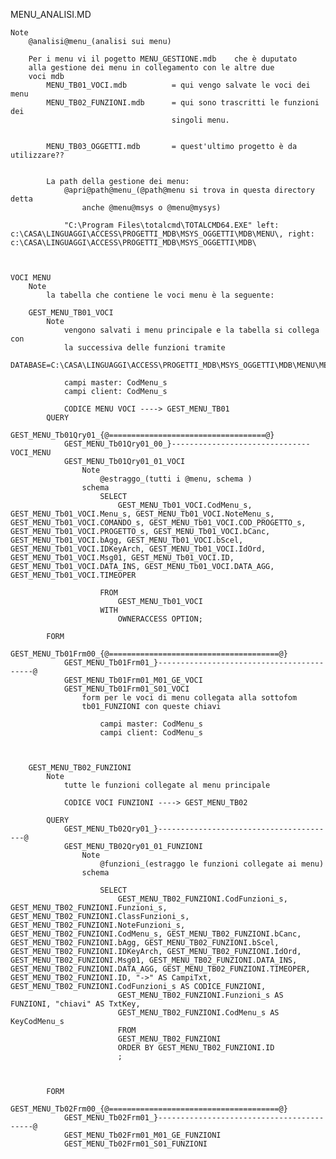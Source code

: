 MENU_ANALISI.MD

	Note
		@analisi@menu_(analisi sui menu)

		Per i menu vi il pogetto MENU_GESTIONE.mdb	  che è duputato
		alla gestione dei menu in collegamento con le altre due 
		voci mdb
			MENU_TB01_VOCI.mdb			= qui vengo salvate le voci dei menu
			MENU_TB02_FUNZIONI.mdb		= qui sono trascritti le funzioni dei
										singoli menu.


			MENU_TB03_OGGETTI.mdb		= quest'ultimo progetto è da utilizzare??


			La path della gestione dei menu:
				@apri@path@menu_(@path@menu si trova in questa directory detta
					anche @menu@msys o @menu@mysys)

				"C:\Program Files\totalcmd\TOTALCMD64.EXE" left: c:\CASA\LINGUAGGI\ACCESS\PROGETTI_MDB\MSYS_OGGETTI\MDB\MENU\, right: c:\CASA\LINGUAGGI\ACCESS\PROGETTI_MDB\MSYS_OGGETTI\MDB\ 



	VOCI MENU
		Note
			la tabella che contiene le voci menu è la seguente:

		GEST_MENU_TB01_VOCI
			Note
				vengono salvati i menu principale e la tabella si collega con
				la successiva delle funzioni tramite
				DATABASE=C:\CASA\LINGUAGGI\ACCESS\PROGETTI_MDB\MSYS_OGGETTI\MDB\MENU\MENU_TB01_VOCI.mdb;TABLE=GEST_MENU_Tb01_VOCI

				campi master: CodMenu_s	
				campi client: CodMenu_s	

				CODICE MENU VOCI ----> GEST_MENU_TB01
			QUERY
				GEST_MENU_Tb01Qry01_{@===================================@}
				GEST_MENU_Tb01Qry01_00_}-------------------------------VOCI_MENU
				GEST_MENU_Tb01Qry01_01_VOCI
					Note
						@estraggo_(tutti i @menu, schema )
					schema
						SELECT 
							GEST_MENU_Tb01_VOCI.CodMenu_s, GEST_MENU_Tb01_VOCI.Menu_s, GEST_MENU_Tb01_VOCI.NoteMenu_s, GEST_MENU_Tb01_VOCI.COMANDO_s, GEST_MENU_Tb01_VOCI.COD_PROGETTO_s, GEST_MENU_Tb01_VOCI.PROGETTO_s, GEST_MENU_Tb01_VOCI.bCanc, GEST_MENU_Tb01_VOCI.bAgg, GEST_MENU_Tb01_VOCI.bScel, GEST_MENU_Tb01_VOCI.IDKeyArch, GEST_MENU_Tb01_VOCI.IdOrd, GEST_MENU_Tb01_VOCI.Msg01, GEST_MENU_Tb01_VOCI.ID, GEST_MENU_Tb01_VOCI.DATA_INS, GEST_MENU_Tb01_VOCI.DATA_AGG, GEST_MENU_Tb01_VOCI.TIMEOPER

						FROM 
							GEST_MENU_Tb01_VOCI
						WITH 
							OWNERACCESS OPTION;

			FORM
				GEST_MENU_Tb01Frm00_{@======================================@}
				GEST_MENU_Tb01Frm01_}------------------------------------------@
				GEST_MENU_Tb01Frm01_M01_GE_VOCI
				GEST_MENU_Tb01Frm01_S01_VOCI
					form per le voci di menu collegata alla sottofom
					tb01_FUNZIONI con queste chiavi

						campi master: CodMenu_s	
						campi client: CodMenu_s	



		GEST_MENU_TB02_FUNZIONI
			Note
				tutte le funzioni collegate al menu principale

				CODICE VOCI FUNZIONI ----> GEST_MENU_TB02

			QUERY
				GEST_MENU_Tb02Qry01_}----------------------------------------@
				GEST_MENU_TB02Qry01_01_FUNZIONI
					Note
						@funzioni_(estraggo le funzioni collegate ai menu)
					schema

						SELECT 
							GEST_MENU_TB02_FUNZIONI.CodFunzioni_s, GEST_MENU_TB02_FUNZIONI.Funzioni_s, GEST_MENU_TB02_FUNZIONI.ClassFunzioni_s, GEST_MENU_TB02_FUNZIONI.NoteFunzioni_s, GEST_MENU_TB02_FUNZIONI.CodMenu_s, GEST_MENU_TB02_FUNZIONI.bCanc, GEST_MENU_TB02_FUNZIONI.bAgg, GEST_MENU_TB02_FUNZIONI.bScel, GEST_MENU_TB02_FUNZIONI.IDKeyArch, GEST_MENU_TB02_FUNZIONI.IdOrd, GEST_MENU_TB02_FUNZIONI.Msg01, GEST_MENU_TB02_FUNZIONI.DATA_INS, GEST_MENU_TB02_FUNZIONI.DATA_AGG, GEST_MENU_TB02_FUNZIONI.TIMEOPER, GEST_MENU_TB02_FUNZIONI.ID, "->" AS CampiTxt, GEST_MENU_TB02_FUNZIONI.CodFunzioni_s AS CODICE_FUNZIONI, 
							GEST_MENU_TB02_FUNZIONI.Funzioni_s AS FUNZIONI, "chiavi" AS TxtKey, 
							GEST_MENU_TB02_FUNZIONI.CodMenu_s AS KeyCodMenu_s
							FROM 
							GEST_MENU_TB02_FUNZIONI
							ORDER BY GEST_MENU_TB02_FUNZIONI.ID
							;


					
			FORM
				GEST_MENU_Tb02Frm00_{@======================================@}
				GEST_MENU_Tb02Frm01_}------------------------------------------@
				GEST_MENU_Tb02Frm01_M01_GE_FUNZIONI
				GEST_MENU_Tb02Frm01_S01_FUNZIONI



